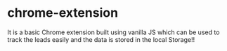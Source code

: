# chrome-extension

It is a basic Chrome extension built using vanilla JS which can be used to track the leads easily and the data is stored in the local Storage!!
